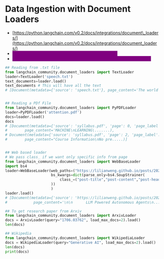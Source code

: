 # Data Ingestion with Document Loaders

* [https://python.langchain.com/v0.2/docs/integrations/document\_loaders/](https://python.langchain.com/v0.2/docs/integrations/document_loaders/)
* <mark style="color:purple;background-color:purple;">**We use document\_loaders API for loading the data**</mark>
* <mark style="color:purple;background-color:purple;">**In Web loader we pass class\_ if we want only specif info from page**</mark>

```python
## Reading from .txt file
from langchain_community.document_loaders import TextLoader
loader=TextLoader('speech.txt')
text_documents=loader.load()
text_documents # This will have all the text
# [Document(metadata={'source': 'speech.txt'}, page_content='The world must......)]


## Reading a PDf File
from langchain_community.document_loaders import PyPDFLoader
loader=PyPDFLoader('attention.pdf')
docs=loader.load()
docs
# [Document(metadata={'source': 'syllabus.pdf', 'page': 0, 'page_label': '1'}, 
#        page_content='MACHINE\nLEARNING\.......),
# Document(metadata={'source': 'syllabus.pdf', 'page': 2, 'page_label': '3'}, 
#        page_content="Course Information\nNo pre.....)]


## Web based loader
# We pass class_ if we want only specific info from page
from langchain_community.document_loaders import WebBaseLoader
import bs4
loader=WebBaseLoader(web_paths=("https://lilianweng.github.io/posts/2023-06-23-agent/",),
                     bs_kwargs=dict(parse_only=bs4.SoupStrainer(
                         class_=("post-title","post-content","post-header")
                     ))
                     )
loader.load()
# [Document(metadata={'source': 'https://lilianweng.github.io/posts/2023-06-23-agent/'}, 
#            page_content='\n\n      LLM Powered Autonomous Agents\n........)]

## To get research paper from Arxiv
from langchain_community.document_loaders import ArxivLoader
docs = ArxivLoader(query="1706.03762", load_max_docs=2).load()
len(docs)

## Wikipedia
from langchain_community.document_loaders import WikipediaLoader
docs = WikipediaLoader(query="Generative AI", load_max_docs=2).load()
len(docs)
print(docs)

```
